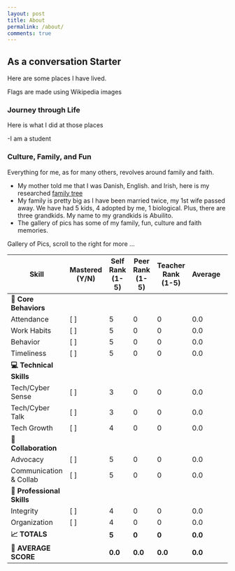 ```yaml
---
layout: post
title: About
permalink: /about/
comments: true
---
```


## As a conversation Starter

Here are some places I have lived.

<comment>
Flags are made using Wikipedia images
</comment>

<style>
    /* Style looks pretty compact, 
       - grid-container and grid-item are referenced the code 
    */
    .grid-container {
        display: grid;
        grid-template-columns: repeat(auto-fill, minmax(150px, 1fr)); /* Dynamic columns */
        gap: 10px;
    }
    .grid-item {
        text-align: center;
    }
    .grid-item img {
        width: 100%;
        height: 100px; /* Fixed height for uniformity */
        object-fit: contain; /* Ensure the image fits within the fixed height */
    }
    .grid-item p {
        margin: 5px 0; /* Add some margin for spacing */
    }

    .image-gallery {
        display: flex;
        flex-wrap: nowrap;
        overflow-x: auto;
        gap: 10px;
        }

    .image-gallery img {
        max-height: 150px;
        object-fit: cover;
        border-radius: 5px;
    }
</style>

<!-- This grid_container class is used by CSS styling and the id is used by JavaScript connection -->
<div class="grid-container" id="grid_container">
    <!-- content will be added here by JavaScript -->
</div>

<script>
    // 1. Make a connection to the HTML container defined in the HTML div
    var container = document.getElementById("grid_container"); // This container connects to the HTML div

    // 2. Define a JavaScript object for our http source and our data rows for the Living in the World grid
    var http_source = "https://upload.wikimedia.org/wikipedia/commons/";
    var living_in_the_world = [
        {"flag": "0/01/Flag_of_California.svg", "greeting": "Hey", "description": "California - forever"},
        {"flag": "b/b9/Flag_of_Oregon.svg", "greeting": "Hi", "description": "Oregon - 9 years"},
        {"flag": "b/be/Flag_of_England.svg", "greeting": "Alright mate", "description": "England - 2 years"},
        {"flag": "e/ef/Flag_of_Hawaii.svg", "greeting": "Aloha", "description": "Hawaii - 2 years"},
    ];

    // 3a. Consider how to update style count for size of container
    // The grid-template-columns has been defined as dynamic with auto-fill and minmax

    // 3b. Build grid items inside of our container for each row of data
    for (const location of living_in_the_world) {
        // Create a "div" with "class grid-item" for each row
        var gridItem = document.createElement("div");
        gridItem.className = "grid-item";  // This class name connects the gridItem to the CSS style elements
        // Add "img" HTML tag for the flag
        var img = document.createElement("img");
        img.src = http_source + location.flag; // concatenate the source and flag
        img.alt = location.flag + " Flag"; // add alt text for accessibility

        // Add "p" HTML tag for the description
        var description = document.createElement("p");
        description.textContent = location.description; // extract the description

        // Add "p" HTML tag for the greeting
        var greeting = document.createElement("p");
        greeting.textContent = location.greeting;  // extract the greeting

        // Append img and p HTML tags to the grid item DIV
        gridItem.appendChild(img);
        gridItem.appendChild(description);
        gridItem.appendChild(greeting);

        // Append the grid item DIV to the container DIV
        container.appendChild(gridItem);
    }
</script>

### Journey through Life

Here is what I did at those places

-I am a student

### Culture, Family, and Fun

Everything for me, as for many others, revolves around family and faith.

- My mother told me that I was Danish, English. and Irish, here is my researched [family tree]({{site.baseurl}}/images/about/familytree.png)
- My family is pretty big as I have been married twice, my 1st wife passed away.  We have had 5 kids, 4 adopted by me, 1 biological.  Plus, there are three grandkids.  My name to my grandkids is Abuilito.
- The gallery of pics has some of my family, fun, culture and faith memories.

<comment>
Gallery of Pics, scroll to the right for more ...
</comment>
<table>
  <thead>
    <tr>
      <th>Skill</th>
      <th>Mastered (Y/N)</th>
      <th>Self Rank (1-5)</th>
      <th>Peer Rank (1-5)</th>
      <th>Teacher Rank (1-5)</th>
      <th>Average</th>
      <th>Notes/Evidence</th>
    </tr>
  </thead>
  <tbody>
    <tr>
      <td><strong>🎯 Core Behaviors</strong></td>
      <td> </td>
      <td> </td>
      <td> </td>
      <td> </td>
      <td> </td>
      <td> </td>
    </tr>
    <tr>
      <td>Attendance</td>
      <td>[ ]</td>
      <td>5</td>
      <td>0</td>
      <td>0</td>
      <td>0.0</td>
      <td> </td>
    </tr>
    <tr>
      <td>Work Habits</td>
      <td>[ ]</td>
      <td>5</td>
      <td>0</td>
      <td>0</td>
      <td>0.0</td>
      <td> </td>
    </tr>
    <tr>
      <td>Behavior</td>
      <td>[ ]</td>
      <td>5</td>
      <td>0</td>
      <td>0</td>
      <td>0.0</td>
      <td> </td>
    </tr>
    <tr>
      <td>Timeliness</td>
      <td>[ ]</td>
      <td>5</td>
      <td>0</td>
      <td>0</td>
      <td>0.0</td>
      <td> </td>
    </tr>
    <tr>
      <td><strong>💻 Technical Skills</strong></td>
      <td> </td>
      <td> </td>
      <td> </td>
      <td> </td>
      <td> </td>
      <td> </td>
    </tr>
    <tr>
      <td>Tech/Cyber Sense</td>
      <td>[ ]</td>
      <td>3</td>
      <td>0</td>
      <td>0</td>
      <td>0.0</td>
      <td> </td>
    </tr>
    <tr>
      <td>Tech/Cyber Talk</td>
      <td>[ ]</td>
      <td>3</td>
      <td>0</td>
      <td>0</td>
      <td>0.0</td>
      <td> </td>
    </tr>
    <tr>
      <td>Tech Growth</td>
      <td>[ ]</td>
      <td>4</td>
      <td>0</td>
      <td>0</td>
      <td>0.0</td>
      <td> </td>
    </tr>
    <tr>
      <td><strong>🤝 Collaboration</strong></td>
      <td> </td>
      <td> </td>
      <td> </td>
      <td> </td>
      <td> </td>
      <td> </td>
    </tr>
    <tr>
      <td>Advocacy</td>
      <td>[ ]</td>
      <td>5</td>
      <td>0</td>
      <td>0</td>
      <td>0.0</td>
      <td> </td>
    </tr>
    <tr>
      <td>Communication &amp; Collab</td>
      <td>[ ]</td>
      <td>5</td>
      <td>0</td>
      <td>0</td>
      <td>0.0</td>
      <td> </td>
    </tr>
    <tr>
      <td><strong>🎨 Professional Skills</strong></td>
      <td> </td>
      <td> </td>
      <td> </td>
      <td> </td>
      <td> </td>
      <td> </td>
    </tr>
    <tr>
      <td>Integrity</td>
      <td>[ ]</td>
      <td>4</td>
      <td>0</td>
      <td>0</td>
      <td>0.0</td>
      <td> </td>
    </tr>
    <tr>
      <td>Organization</td>
      <td>[ ]</td>
      <td>4</td>
      <td>0</td>
      <td>0</td>
      <td>0.0</td>
      <td> </td>
    </tr>
    <tr>
      <td><strong>📈 TOTALS</strong></td>
      <td> </td>
      <td><strong>5</strong></td>
      <td><strong>0</strong></td>
      <td><strong>0</strong></td>
      <td><strong>0.0</strong></td>
      <td> </td>
    </tr>
    <tr>
      <td><strong>🎯 AVERAGE SCORE</strong></td>
      <td> </td>
      <td><strong>0.0</strong></td>
      <td><strong>0.0</strong></td>
      <td><strong>0.0</strong></td>
      <td><strong>0.0</strong></td>
      <td> </td>
    </tr>
  </tbody>
</table>